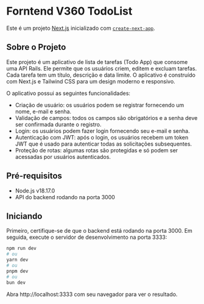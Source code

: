 # Forntend V360 TodoList

Este é um projeto [Next.js](https://nextjs.org/) inicializado com [`create-next-app`](https://github.com/vercel/next.js/tree/canary/packages/create-next-app).

## Sobre o Projeto

Este projeto é um aplicativo de lista de tarefas (Todo App) que consome uma API Rails. Ele permite que os usuários criem, editem e excluam tarefas. Cada tarefa tem um título, descrição e data limite. O aplicativo é construído com Next.js e Tailwind CSS para um design moderno e responsivo.

O aplicativo possui as seguintes funcionalidades:

  - Criação de usuário: os usuários podem se registrar fornecendo um nome, e-mail e senha.
  - Validação de campos: todos os campos são obrigatórios e a senha deve ser confirmada durante o registro.
  - Login: os usuários podem fazer login fornecendo seu e-mail e senha.
  - Autenticação com JWT: após o login, os usuários recebem um token JWT que é usado para autenticar todas as solicitações subsequentes.
  - Proteção de rotas: algumas rotas são protegidas e só podem ser acessadas por usuários autenticados.

## Pré-requisitos

  - Node.js v18.17.0
  - API do backend rodando na porta 3000

## Iniciando

Primeiro, certifique-se de que o backend está rodando na porta 3000. Em seguida, execute o servidor de desenvolvimento na porta 3333:

```bash
npm run dev
# ou
yarn dev
# ou
pnpm dev
# ou
bun dev
```
Abra http://localhost:3333 com seu navegador para ver o resultado.
